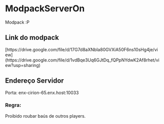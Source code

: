 # ModpackServerOn
 Modpack :P


<h2>Link do modpack</h2>
<link>[https://drive.google.com/file/d/17G7d8aXNbIa80GVXiA50F6ns10sHg4je/view](https://drive.google.com/file/d/1vdBqe3Uq6GJtDq_fQPpNYdwK2Af8rhet/view?usp=sharing)</link>

<h2>Endereço Servidor</h2>
 Porta:
enx-cirion-65.enx.host:10033

<h3>Regra:</h3>
Proibido roubar baús de outros players.

